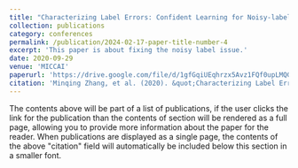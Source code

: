 ```yaml
---
title: "Characterizing Label Errors: Confident Learning for Noisy-labeled Image Segmentation"
collection: publications
category: conferences
permalink: /publication/2024-02-17-paper-title-number-4
excerpt: 'This paper is about fixing the noisy label issue.'
date: 2020-09-29
venue: 'MICCAI'
paperurl: 'https://drive.google.com/file/d/1gfGqiUEqhrzx5Avz1FQf0upLMQGNq0wg/view'
citation: 'Minqing Zhang, et al. (2020). &quot;Characterizing Label Errors: Confident Learning for Noisy-labeled Image Segmentation.&quot; <i>MICCAI 2020</i>. 1(3).'
---
```


The contents above will be part of a list of publications, if the user clicks the link for the publication than the contents of section will be rendered as a full page, allowing you to provide more information about the paper for the reader. When publications are displayed as a single page, the contents of the above "citation" field will automatically be included below this section in a smaller font.
